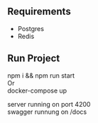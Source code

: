 ## Requirements

-   Postgres
-   Redis

## Run Project

npm i && npm run start  
Or  
docker-compose up

server running on port 4200  
swagger runnung on /docs
